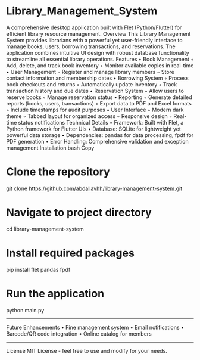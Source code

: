# Library_Management_System
A comprehensive desktop application built with Flet (Python/Flutter) for efficient library resource management.
Overview
This Library Management System provides librarians with a powerful yet user-friendly interface to manage books, users, borrowing transactions, and reservations. The application combines intuitive UI design with robust database functionality to streamline all essential library operations.
Features
    • Book Management 
        ◦ Add, delete, and track book inventory 
        ◦ Monitor available copies in real-time 
    • User Management 
        ◦ Register and manage library members 
        ◦ Store contact information and membership dates 
    • Borrowing System 
        ◦ Process book checkouts and returns 
        ◦ Automatically update inventory 
        ◦ Track transaction history and due dates 
    • Reservation System 
        ◦ Allow users to reserve books 
        ◦ Manage reservation status 
    • Reporting 
        ◦ Generate detailed reports (books, users, transactions) 
        ◦ Export data to PDF and Excel formats 
        ◦ Include timestamps for audit purposes 
    • User Interface 
        ◦ Modern dark theme 
        ◦ Tabbed layout for organized access 
        ◦ Responsive design 
        ◦ Real-time status notifications 
Technical Details
    • Framework: Built with Flet, a Python framework for Flutter UIs 
    • Database: SQLite for lightweight yet powerful data storage 
    • Dependencies: pandas for data processing, fpdf for PDF generation 
    • Error Handling: Comprehensive validation and exception management 
Installation
bash
Copy
# Clone the repository
git clone https://github.com/abdallavhh/library-management-system.git

# Navigate to project directory
cd library-management-system

# Install required packages
pip install flet pandas fpdf

# Run the application
python main.py


---------------------------------------------------

Future Enhancements
    • Fine management system 
    • Email notifications 
    • Barcode/QR code integration 
    • Online catalog for members 
    
---------------------------------------------------

License
MIT License - feel free to use and modify for your needs.
